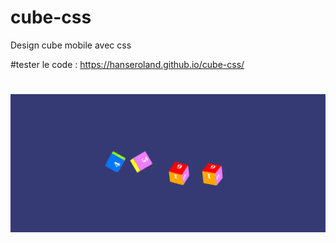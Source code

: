 # cube-css
Design cube mobile avec css

#tester le code : https://hanseroland.github.io/cube-css/


# ![demarrage](https://github.com/hanseroland/cube-css/blob/main/cubes.png)
